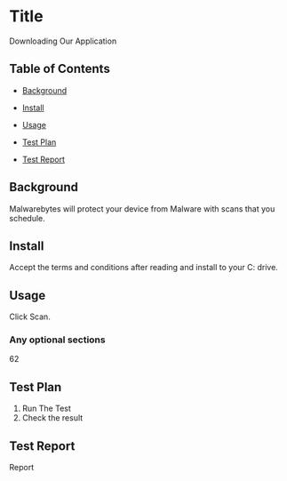 # Title

Downloading Our Application

## Table of Contents

- [Background](#background)

- [Install](#install)

- [Usage](#usage)

- [Test Plan](#test-plan)

- [Test Report](#test-report)

## Background

Malwarebytes will protect your device from Malware with scans that you schedule.

## Install

Accept the terms and conditions after reading and install to your C: drive.

## Usage

Click Scan.

### Any optional sections
62

## Test Plan
1. Run The Test
2. Check the result

## Test Report
Report